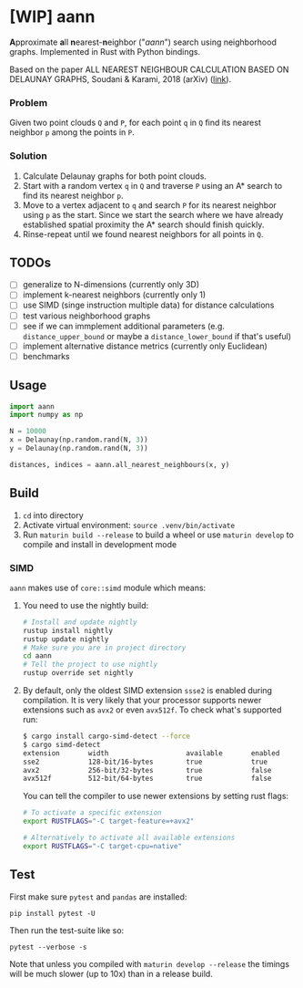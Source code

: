 # [WIP] aann
**A**pproximate **a**ll **n**earest-**n**eighbor ("_aann_") search using neighborhood graphs. Implemented in Rust with Python bindings.

Based on the paper ALL NEAREST NEIGHBOUR CALCULATION BASED ON
DELAUNAY GRAPHS, Soudani & Karami, 2018 (arXiv)
([link](https://arxiv.org/abs/1802.09594)).

### Problem

Given two point clouds `Q` and `P`, for each point `q` in `Q` find its nearest neighbor `p` among the points in `P`.

### Solution
1. Calculate Delaunay graphs for both point clouds.
2. Start with a random vertex `q` in `Q` and traverse `P` using an A* search to find its nearest neighbor `p`.
3. Move to a vertex adjacent to `q` and search `P` for its nearest neighbor using `p` as the start. Since we start the search where we have already established spatial proximity the A* search should finish quickly.
4. Rinse-repeat until we found nearest neighbors for all points in `Q`.

## TODOs
- [ ] generalize to N-dimensions (currently only 3D)
- [ ] implement k-nearest neighbors (currently only 1)
- [ ] use SIMD (singe instruction multiple data) for distance calculations
- [ ] test various neighborhood graphs
- [ ] see if we can immplement additional parameters (e.g. `distance_upper_bound` or maybe a `distance_lower_bound` if that's useful)
- [ ] implement alternative distance metrics (currently only Euclidean)
- [ ] benchmarks

## Usage

```python
import aann
import numpy as np

N = 10000
x = Delaunay(np.random.rand(N, 3))
y = Delaunay(np.random.rand(N, 3))

distances, indices = aann.all_nearest_neighbours(x, y)
```

## Build
1. `cd` into directory
2. Activate virtual environment: `source .venv/bin/activate`
3. Run `maturin build --release` to build a wheel or use `maturin develop` to compile and install in development mode

### SIMD
`aann` makes use of `core::simd` module which means:

1. You need to use the nightly build:

    ```bash
    # Install and update nightly
    rustup install nightly
    rustup update nightly
    # Make sure you are in project directory
    cd aann
    # Tell the project to use nightly
    rustup override set nightly
    ```
2. By default, only the oldest SIMD extension `ssse2` is enabled during compilation. It is very likely that your processor supports newer extensions such as `avx2` or even `avx512f`. To check what's supported run:
    ```bash
    $ cargo install cargo-simd-detect --force
    $ cargo simd-detect
    extension       width                   available       enabled
    sse2            128-bit/16-bytes        true            true
    avx2            256-bit/32-bytes        true            false
    avx512f         512-bit/64-bytes        true            false
    ```
    You can tell the compiler to use newer extensions by setting rust flags:
    ```bash
    # To activate a specific extension
    export RUSTFLAGS="-C target-feature=+avx2"

    # Alternatively to activate all available extensions
    export RUSTFLAGS="-C target-cpu=native"
    ```

## Test
First make sure `pytest` and `pandas` are installed:
```
pip install pytest -U
```

Then run the test-suite like so:
```
pytest --verbose -s
```

Note that unless you compiled with `maturin develop --release` the timings will
be much slower (up to 10x) than in a release build.

